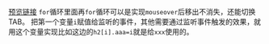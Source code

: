 [预览链接]()
`for`循环里面再`for`循环可以是实现`mouseover`后移出不消失，还能切换 TAB。
把第一个变量`i`赋值给监听的事件，其他需要通过监听事件触发的效果，就用这个变量实现比如这边的`h2[i].aaa=i`就是给`xxx`使用的。